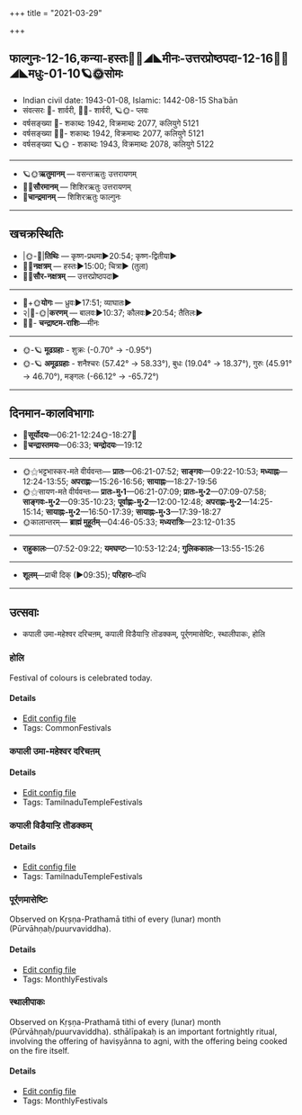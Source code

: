 +++
title = "2021-03-29"

+++
## फाल्गुनः-12-16,कन्या-हस्तः🌛🌌◢◣मीनः-उत्तरप्रोष्ठपदा-12-16🌌🌞◢◣मधुः-01-10🪐🌞सोमः
- Indian civil date: 1943-01-08, Islamic: 1442-08-15 Shaʿbān
- संवत्सरः 🌛- शार्वरी, 🌌🌞- शार्वरी, 🪐🌞- प्लवः
- वर्षसङ्ख्या 🌛- शकाब्दः 1942, विक्रमाब्दः 2077, कलियुगे 5121
- वर्षसङ्ख्या 🌌🌞- शकाब्दः 1942, विक्रमाब्दः 2077, कलियुगे 5121
- वर्षसङ्ख्या 🪐🌞 - शकाब्दः 1943, विक्रमाब्दः 2078, कलियुगे 5122
___________________
- 🪐🌞**ऋतुमानम्** — वसन्तऋतुः उत्तरायणम्
- 🌌🌞**सौरमानम्** — शिशिरऋतुः उत्तरायणम्
- 🌛**चान्द्रमानम्** — शिशिरऋतुः फाल्गुनः
___________________


## खचक्रस्थितिः
- |🌞-🌛|**तिथिः** — कृष्ण-प्रथमा►20:54; कृष्ण-द्वितीया►  
- 🌌🌛**नक्षत्रम्** — हस्तः►15:00; चित्रा► (तुला)  
- 🌌🌞**सौर-नक्षत्रम्** — उत्तरप्रोष्ठपदा►  
___________________
- 🌛+🌞**योगः** — ध्रुवः►17:51; व्याघातः►  
- २|🌛-🌞|**करणम्** — बालवः►10:37; कौलवः►20:54; तैतिलः►  
- 🌌🌛- **चन्द्राष्टम-राशिः**—मीनः  
___________________
- 🌞-🪐 **मूढग्रहाः** - शुक्रः (-0.70° → -0.95°)
- 🌞-🪐 **अमूढग्रहाः** - शनैश्चरः (57.42° → 58.33°), बुधः (19.04° → 18.37°), गुरुः (45.91° → 46.70°), मङ्गलः (-66.12° → -65.72°)
___________________


## दिनमान-कालविभागाः
- 🌅**सूर्योदयः**—06:21-12:24🌞️-18:27🌇  
- 🌛**चन्द्रास्तमयः**—06:33; **चन्द्रोदयः**—19:12  
___________________
- 🌞⚝भट्टभास्कर-मते वीर्यवन्तः— **प्रातः**—06:21-07:52; **साङ्गवः**—09:22-10:53; **मध्याह्नः**—12:24-13:55; **अपराह्णः**—15:26-16:56; **सायाह्नः**—18:27-19:56  
- 🌞⚝सायण-मते वीर्यवन्तः— **प्रातः-मु॰1**—06:21-07:09; **प्रातः-मु॰2**—07:09-07:58; **साङ्गवः-मु॰2**—09:35-10:23; **पूर्वाह्णः-मु॰2**—12:00-12:48; **अपराह्णः-मु॰2**—14:25-15:14; **सायाह्नः-मु॰2**—16:50-17:39; **सायाह्नः-मु॰3**—17:39-18:27  
- 🌞कालान्तरम्— **ब्राह्मं मुहूर्तम्**—04:46-05:33; **मध्यरात्रिः**—23:12-01:35  
___________________
- **राहुकालः**—07:52-09:22; **यमघण्टः**—10:53-12:24; **गुलिककालः**—13:55-15:26  
___________________
- **शूलम्**—प्राची दिक् (►09:35); **परिहारः**–दधि  
___________________

## उत्सवाः
- कपाली उमा-महेश्वर दरिचऩम्, कपाली विडैयाऱ्ऱि तॊडक्कम्, पूर्र्णमासेष्टिः, स्थालीपाकः, होलि
### होलि

Festival of colours is celebrated today.

#### Details
- [Edit config file](https://github.com/jyotisham/adyatithi/tree/master/general/relative_event/hOlikA-pUrNimA/offset__01/hOli.toml)
- Tags: CommonFestivals


### कपाली उमा-महेश्वर दरिचऩम्



#### Details
- [Edit config file](https://github.com/jyotisham/adyatithi/tree/master/temples/Tamil/relative_event/kar2pagAmbAL%E2%80%93kapAlIzvarar%20tirukkalyANam/offset__01/kapAlI%20umA-mahEzvara%20darican2am.toml)
- Tags: TamilnaduTempleFestivals


### कपाली विडैयाऱ्ऱि तॊडक्कम्



#### Details
- [Edit config file](https://github.com/jyotisham/adyatithi/tree/master/temples/Tamil/relative_event/kar2pagAmbAL%E2%80%93kapAlIzvarar%20tirukkalyANam/offset__01/kapAlI%20viDaiyAr2r2i%20toDakkam.toml)
- Tags: TamilnaduTempleFestivals


### पूर्र्णमासेष्टिः

Observed on Kṛṣṇa-Prathamā tithi of every (lunar) month (Pūrvāhṇaḥ/puurvaviddha). 

#### Details
- [Edit config file](https://github.com/jyotisham/adyatithi/tree/master/gRhya/general/lunar_month/tithi/00/16/pUrNamAseShTiH.toml)
- Tags: MonthlyFestivals


### स्थालीपाकः

Observed on Kṛṣṇa-Prathamā tithi of every (lunar) month (Pūrvāhṇaḥ/puurvaviddha). sthālīpakaḥ is an important fortnightly ritual, involving the offering of haviṣyānna to agni, with the offering being cooked on the fire itself.

#### Details
- [Edit config file](https://github.com/jyotisham/adyatithi/tree/master/gRhya/general/lunar_month/tithi/00/16/sthAlIpAkaH_16.toml)
- Tags: MonthlyFestivals


